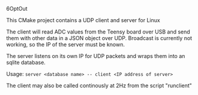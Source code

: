 6OptOut

This CMake project contains a UDP client and server for Linux

The client will read ADC values from the Teensy board over USB and send them with other data in a JSON object over UDP. Broadcast is currently not working, so the IP of the server must be known.

The server listens on its own IP for UDP packets and wraps them into an sqlite database.

Usage: `server <database name> --
       client <IP address of server>`
       
The client may also be called continously at 2Hz from the script "runclient"

